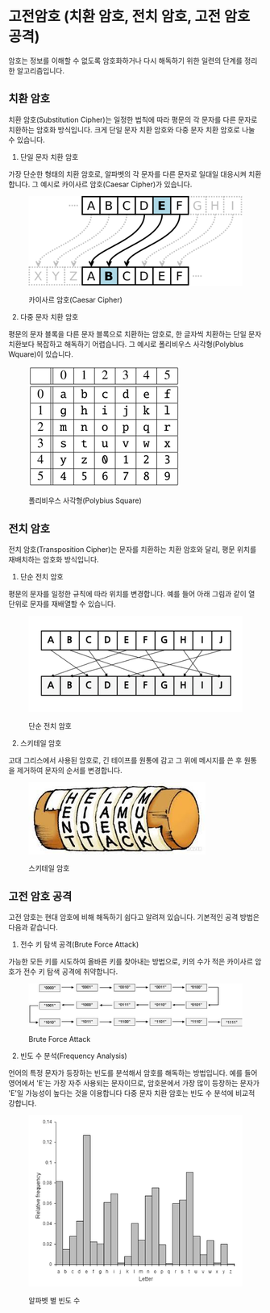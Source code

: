# 고전암호 (치환 암호, 전치 암호, 고전 암호 공격)

암호는 정보를 이해할 수 없도록 암호화하거나 다시 해독하기 위한 일련의 단계를 정리한 알고리즘입니다.&#x20;

## 치환 암호

치환 암호(Substitution Cipher)는 일정한 법칙에 따라 평문의 각 문자를 다른 문자로 치환하는 암호화 방식입니다. 크게 단일 문자 치환 암호와 다중 문자 치환 암호로 나눌 수 있습니다.&#x20;

1. 단일 문자 치환 암호

가장 단순한 형태의 치환 암호로, 알파벳의 각 문자를 다른 문자로 일대일 대응시켜 치환합니다. 그 예시로 카이사르 암호(Caesar Cipher)가 있습니다.&#x20;

<figure><img src=".gitbook/assets/image.png" alt=""><figcaption><p>카이사르 암호(Caesar Cipher) </p></figcaption></figure>

2. 다중 문자 치환 암호&#x20;

평문의 문자 블록을 다른 문자 블록으로 치환하는 암호로, 한 글자씩 치환하는 단일 문자 치환보다 복잡하고 해독하기 어렵습니다. 그 예시로 폴리비우스 사각형(Polyblus Wquare)이 있습니다.&#x20;

<figure><img src=".gitbook/assets/image (1).png" alt=""><figcaption><p>폴리비우스 사각형(Polybius Square)</p></figcaption></figure>



## 전치 암호

전치 암호(Transposition Cipher)는 문자를 치환하는 치환 암호와 달리, 평문 위치를 재배치하는 암호화 방식입니다.&#x20;

1. 단순 전치 암호&#x20;

평문의 문자를 일정한 규칙에 따라 위치를 변경합니다. 예를 들어 아래 그림과 같이 열 단위로 문자를 재배열할 수 있습니다.&#x20;

<figure><img src=".gitbook/assets/image (2).png" alt=""><figcaption><p>단순 전치 암호</p></figcaption></figure>

2. 스키테일 암호

고대 그리스에서 사용된 암호로, 긴 테이프를 원통에 감고 그 위에 메시지를 쓴 후 원통을 제거하여 문자의 순서를 변경합니다.&#x20;

<figure><img src=".gitbook/assets/image (3).png" alt=""><figcaption><p>스키테일 암호</p></figcaption></figure>



## 고전 암호 공격

고전 암호는 현대 암호에 비해 해독하기 쉽다고 알려져 있습니다. 기본적인 공격 방법은 다음과 같습니다. &#x20;

1. 전수 키 탐색 공격(Brute Force Attack)

가능한 모든 키를 시도하여 올바른 키를 찾아내는 방법으로, 키의 수가 적은 카이사르 암호가 전수 키 탐색 공격에 취약합니다.  &#x20;

<figure><img src=".gitbook/assets/image (4).png" alt=""><figcaption><p>Brute Force Attack</p></figcaption></figure>

2. 빈도 수 분석(Frequency Analysis)

언어의 특정 문자가 등장하는 빈도를 분석해서 암호를 해독하는 방법입니다. 예를 들어 영어에서 'E'는 가장 자주 사용되는 문자이므로, 암호문에서 가장 많이 등장하는 문자가 'E'일 가능성이 높다는 것을 이용합니다 다중 문자 치환 암호는 빈도 수 분석에 비교적 강합니다.&#x20;

<figure><img src=".gitbook/assets/image (5).png" alt=""><figcaption><p>알파벳 별 빈도 수</p></figcaption></figure>
